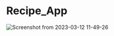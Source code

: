 # Recipe_App


 
 
 ![Screenshot from 2023-03-12 11-49-26](https://user-images.githubusercontent.com/47253310/224528098-69aebbbe-cbb1-4239-9454-f9507acd0b84.png)

